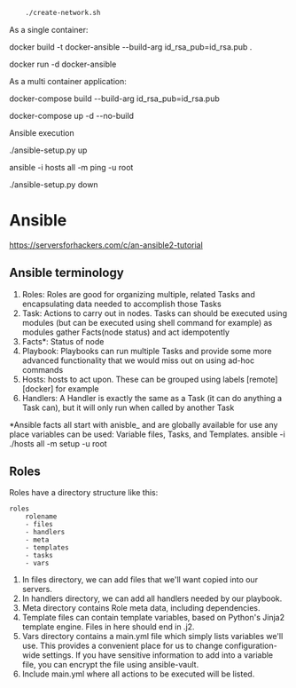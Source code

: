
```bash
    ./create-network.sh
```

As a single container:

docker build -t docker-ansible --build-arg id_rsa_pub=id_rsa.pub .

docker run -d docker-ansible 

As a multi container application:

docker-compose build --build-arg id_rsa_pub=id_rsa.pub

docker-compose up -d --no-build

Ansible execution

./ansible-setup.py up

ansible -i hosts all -m ping -u root

./ansible-setup.py down


# Ansible

https://serversforhackers.com/c/an-ansible2-tutorial

## Ansible terminology

1. Roles: Roles are good for organizing multiple, related Tasks and encapsulating data needed to accomplish those Tasks
2. Task: Actions to carry out in nodes. Tasks can should be executed using modules (but can be executed using shell command for example)
    as modules gather Facts(node status) and act idempotently
3. Facts*: Status of node
4. Playbook: Playbooks can run multiple Tasks and provide some more advanced functionality that we would miss out on using ad-hoc commands
5. Hosts: hosts to act upon. These can be grouped using labels [remote] [docker] for example
6. Handlers: A Handler is exactly the same as a Task (it can do anything a Task can), but it will only run when called by another Task

*Ansible facts all start with anisble_ and are globally available for use any place variables can be used: Variable files, Tasks, and Templates.
ansible -i ./hosts all -m setup -u root

## Roles
Roles have a directory structure like this:
    
    roles
        rolename
        - files
        - handlers
        - meta
        - templates
        - tasks
        - vars

 1. In files directory, we can add files that we'll want copied into our servers.
 2. In handlers directory, we can add all handlers needed by our playbook.
 3. Meta directory contains Role meta data, including dependencies.
 4. Template files can contain template variables, based on Python's Jinja2 template engine. Files in here should end in .j2.
 5. Vars directory contains a main.yml file which simply lists variables we'll use. This provides a convenient place for us to change configuration-wide settings. If you have sensitive information to add into a variable file, you can encrypt the file using ansible-vault.
 6. Include main.yml where all actions to be executed will be listed.

 